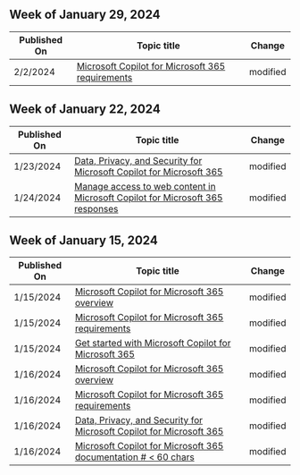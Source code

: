 <!-- This file is generated automatically each week. Changes made to this file will be overwritten.-->



## Week of January 29, 2024


| Published On |Topic title | Change |
|------|------------|--------|
| 2/2/2024 | [Microsoft Copilot for Microsoft 365 requirements](/microsoft-365-copilot/microsoft-365-copilot-requirements) | modified |


## Week of January 22, 2024


| Published On |Topic title | Change |
|------|------------|--------|
| 1/23/2024 | [Data, Privacy, and Security for Microsoft Copilot for Microsoft 365](/microsoft-365-copilot/microsoft-365-copilot-privacy) | modified |
| 1/24/2024 | [Manage access to web content in Microsoft Copilot for Microsoft 365 responses](/microsoft-365-copilot/manage-public-web-access) | modified |


## Week of January 15, 2024


| Published On |Topic title | Change |
|------|------------|--------|
| 1/15/2024 | [Microsoft Copilot for Microsoft 365 overview](/microsoft-365-copilot/microsoft-365-copilot-overview) | modified |
| 1/15/2024 | [Microsoft Copilot for Microsoft 365 requirements](/microsoft-365-copilot/microsoft-365-copilot-requirements) | modified |
| 1/15/2024 | [Get started with Microsoft Copilot for Microsoft 365](/microsoft-365-copilot/microsoft-365-copilot-setup) | modified |
| 1/16/2024 | [Microsoft Copilot for Microsoft 365 overview](/microsoft-365-copilot/microsoft-365-copilot-overview) | modified |
| 1/16/2024 | [Microsoft Copilot for Microsoft 365 requirements](/microsoft-365-copilot/microsoft-365-copilot-requirements) | modified |
| 1/16/2024 | [Data, Privacy, and Security for Microsoft Copilot for Microsoft 365](/microsoft-365-copilot/microsoft-365-copilot-privacy) | modified |
| 1/16/2024 | [Microsoft Copilot for Microsoft 365 documentation # < 60 chars](/microsoft-365-copilot/index) | modified |
